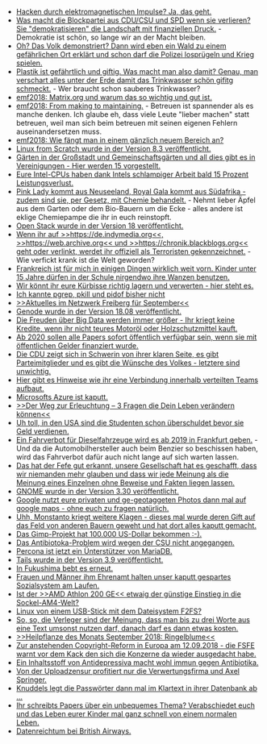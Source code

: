 * [Hacken durch elektromagnetischen Impulse? Ja, das geht.](https://blog.fefe.de/?ts=a5721b84)
* [Was macht die Blockpartei aus CDU/CSU und SPD wenn sie verlieren? Sie "demokratisieren" die Landschaft mit finanziellen Druck.](https://blog.fefe.de/?ts=a5721634) - Demokratie ist schön, so lange wir an der Macht bleiben.
* [Oh? Das Volk demonstriert? Dann wird eben ein Wald zu einem gefährlichen Ort erklärt und schon darf die Polizei losprügeln und Krieg spielen.](http://www.sonnenseite.com/de/politik/polizei-erklaert-hambacher-forst-zum-gefaehrlichen-ort.html)
* [Plastik ist gefährtlich und giftig. Was macht man also damit? Genau, man verschart alles unter der Erde damit das Trinkwasser schön gifitg schmeckt.](http://www.sonnenseite.com/de/umwelt/plastikentsorgung-giftige-stoffe-auf-ewig-unter-der-erde.html) - Wer braucht schon sauberes Trinkwasser?
* [emf2018: Matrix.org und warum das so wichtig und gut ist.](https://ftp.fau.de/cdn.media.ccc.de/events/emf/2018/h264-hd/emf2018-264-eng-Power_to_the_people_liberating_online_communication_with_Matrixorg_hd.mp4)
* [emf2018: From making to maintaining.](https://ftp.fau.de/cdn.media.ccc.de/events/emf/2018/h264-hd/emf2018-142-eng-From_making_to_maintaining_hd.mp4) - Betreuen ist spannender als es manche denken. Ich glaube eh, dass viele Leute "lieber machen" statt betreuen, weil man sich beim betreuen mit seinen eigenen Fehlern auseinandersetzen muss.
* [emf2018: Wie fängt man in einem gänzlich neuem Bereich an?](https://ftp.fau.de/cdn.media.ccc.de/events/emf/2018/h264-hd/emf2018-76-eng-From_Idiot_to_Imposter_how_to_get_started_in_a_new_field_hd.mp4)
* [Linux from Scratch wurde in der Version 8.3 veröffentlicht.](https://www.pro-linux.de/news/1/26260/zum-selbermachen-linux-from-scratch-83-ver%C3%B6ffentlicht.html)
* [Gärten in der Großstadt und Gemeinschaftsgärten und all dies gibt es in Vereinigungen - Hier werden 15 vorgestellt.](https://netzfrauen.org/2018/09/03/gardening/)
* [Eure Intel-CPUs haben dank Intels schlampiger Arbeit bald 15 Prozent Leistungsverlust.](https://www.pro-linux.de/news/1/26259/meltdown-co-leistungsverluste-messbar.html)
* [Pink Lady kommt aus Neuseeland, Royal Gala kommt aus Südafrika - zudem sind sie, per Gesetz, mit Chemie behandelt.](https://netzfrauen.org/2018/09/03/apfel/) - Nehmt lieber Äpfel aus dem Garten oder dem Bio-Bauern um die Ecke - alles andere ist eklige Chemiepampe die ihr in euch reinstopft.
* [Open Stack wurde in der Version 18 veröffentlicht.](https://www.pro-linux.de/news/1/26262/openstack-rocky-angek%C3%BCndigt.html)
* [Wenn ihr auf >>https://de.indymedia.org<<, >>https://web.archive.org<< und >>https://chronik.blackblogs.org<< geht oder verlinkt, werdet ihr offiziell als Terroristen gekennzeichnet.](https://blog.fefe.de/?ts=a573b7a2) - Wie verfickt krank ist die Welt geworden?
* [Frankreich ist für mich in einigen Dingen wirklich weit vorn. Kinder unter 15 Jahre dürfen in der Schule nirgendwo ihre Wanzen benutzen.](https://blog.fefe.de/?ts=a573b60b)
* [Wir könnt ihr eure Kürbisse richtig lagern und verwerten - hier steht es.](https://www.careelite.de/kuerbis-gesund-rezepte/)
* [Ich kannte pgrep, pkill und pidof bisher nicht](https://opensource.com/article/18/9/linux-commands-process-management)
* [>>Aktuelles im Netzwerk Freiberg für September<<](https://bio-erzgebirge.de/wp/?p=15953)
* [Genode wurde in der Version 18.08 veröffentlicht.](https://www.pro-linux.de/news/1/26265/genode-1808-bringt-grafische-konfiguration-f%C3%BCr-sculpt-os.html)
* [Die Freuden über Big Data werden immer größer - Ihr kriegt keine Kredite, wenn ihr nicht teures Motoröl oder Holzschutzmittel kauft.](https://blog.fefe.de/?ts=a570b6cb)
* [Ab 2020 sollen alle Papers sofort öffentlich verfügbar sein, wenn sie mit öffentlichen Gelder finanziert wurde.](https://blog.fefe.de/?ts=a570b335)
* [Die CDU zeigt sich in Schwerin von ihrer klaren Seite, es gibt Parteimitglieder und es gibt die Wünsche des Volkes - letztere sind unwichtig.](https://blog.fefe.de/?ts=a57040ad)
* [Hier gibt es Hinweise wie ihr eine Verbindung innerhalb verteilten Teams aufbaut.](https://opensource.com/article/18/9/connected-on-distributed-team)
* [Microsofts Azure ist kaputt.](https://blog.fefe.de/?ts=a571b2ba)
* [>>Der Weg zur Erleuchtung – 3 Fragen die Dein Leben verändern können<<](https://www.welt-im-wandel.tv/video/der-weg-zur-erleuchtung-3-fragen-die-dein-leben-veraendern-koennen/)
* [Uh toll, in den USA sind die Studenten schon überschuldet bevor sie Geld verdienen.](https://www.neopresse.com/gesellschaft/aufgedeckt-15-billionen-schulden-us-studenten-als-vorboten-fuer-crash/)
* [Ein Fahrverbot für Dieselfahrzeuge wird es ab 2019 in Frankfurt geben.](https://blog.fefe.de/?ts=a56edb96) - Und da die Automobilhersteller auch beim Benzier so beschissen haben, wird das Fahrverbot dafür auch nicht lange auf sich warten lassen.
* [Das hat der Fefe gut erkannt, unsere Gesellschaft hat es geschafft, dass wir niemanden mehr glauben und dass wir jede Meinung als die Meinung eines Einzelnen ohne Beweise und Fakten liegen lassen.](https://blog.fefe.de/?ts=a56edd5a)
* [GNOME wurde in der Version 3.30 veröffentlicht.](https://lwn.net/Articles/764219/rss)
* [Google nutzt eure privaten und ge-geotaggeten Photos dann mal auf google maps - ohne euch zu fragen natürlich.](https://blog.fefe.de/?ts=a56e8579)
* [Uhh, Monstanto kriegt weitere Klagen - dieses mal wurde deren Gift auf das Feld von anderen Bauern geweht und hat dort alles kaputt gemacht.](https://blog.fefe.de/?ts=a56e8407)
* [Das Gimp-Projekt hat 100.000 US-Dollar bekommen :-).](https://www.phoronix.com/scan.php?page=news_item&px=GIMP-100k-Donation)
* [Das Antibiotoka-Problem wird wegen der CSU nicht angegangen.](https://blog.fefe.de/?ts=a56e03aa)
* [Percona ist jetzt ein Ünterstützer von MariaDB.](https://www.percona.com/blog/2018/09/06/percona-becomes-a-sponsor-of-the-mariadb-foundation/)
* [Tails wurde in der Version 3.9 veröffentlicht.](https://www.pro-linux.de/news/1/26273/tails-39-integriert-veracrypt.html)
* [In Fukushima bebt es erneut.](https://netzfrauen.org/2018/09/06/japan-2/)
* [Frauen und Männer ihm Ehrenamt halten unser kaputt gespartes Sozialsystem am Laufen.](https://www.neopresse.com/finanzsystem/der-unentdeckte-rentenskandal-ehrenamt-die-staatlich-gefoerderte-rentenausbeutung/)
* [Ist der >>AMD Athlon 200 GE<< etwaig der günstige Einstieg in die Sockel-AM4-Welt?](https://www.planet3dnow.de/cms/40070-amd-athlon-kehrt-als-raven-ridge-zurueck/)
* [Linux von einem USB-Stick mit dem Dateisystem F2FS?](https://www.pro-linux.de/artikel/2/1944/linux-von-einem-usb-stick-mit-f2fs-betreiben.html)
* [So, so, die Verleger sind der Meinung, dass man bis zu drei Worte aus eine Text umsonst nutzen darf, danach darf es dann etwas kosten.](https://tuxproject.de/blog/2018/09/das-internet-vor-leistung-schuetzen-%e2%9c%93-nachtrag/)
* [>>Heilpflanze des Monats September 2018: Ringelblume<<](https://bio-erzgebirge.de/wp/?p=16014)
* [Zur anstehenden Copyright-Reform in Europa am 12.09.2018 - die FSFE warnt vor dem Kack den sich die Konzerne da wieder ausgedacht habe.](https://www.pro-linux.de/news/1/26279/fsfe-warnt-vor-geplanter-copyright-reform.html)
* [Ein Inhaltsstoff von Antidepressiva macht wohl immun gegen Antibiotika.](https://blog.fefe.de/?ts=a56ae777)
* [Von der Uploadzensur profitiert nur die Verwertungsfirma und Axel Springer.](https://blog.fefe.de/?ts=a56d22b3)
* [Knuddels legt die Passwörter dann mal im Klartext in ihrer Datenbank ab ...](https://blog.fefe.de/?ts=a56d0a02)
* [Ihr schreibts Papers über ein unbequemes Thema? Verabschiedet euch und das Leben eurer Kinder mal ganz schnell von einem normalen Leben.](https://blog.fefe.de/?ts=a56d6b2f)
* [Datenreichtum bei British Airways.](https://blog.fefe.de/?ts=a56c59d6)
